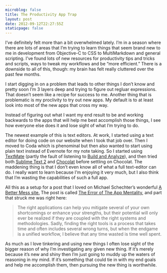 ```yaml
---
microblog: false
title: The Productivity App Trap
layout: post
date: 2012-09-12T22:27:55Z
staticpage: false
---
```


I’ve definitely felt more than a bit overwhelmed lately. I’m in a season
where there are lots of areas that I’m trying to learn things that seem
brand new to me in development from Objective-C to CSS to MultiMarkdown
and general scripting. I’ve found lots of new resources for productivity
tips and tricks and scripts, ways to tweak my workflows and be “more
efficient.” There is a downside to all of this, though: my brain has
felt really cluttered over the past few months.

I start digging in on a problem that leads to other things I don’t know
and pretty soon I’m 3 layers deep and trying to figure out regluar
expressions. That doesn’t seem like a recipe for success to me. Another
thing that is problematic is my proclivity to try out new apps. My
default is to at least look into most of the new apps that cross my way.

Instead of figuring out what I want my end result to be and working
backwards to the apps that will help me best accomplish those things, I
see how everyone else does it and lose sight of what I’m trying to do.

The newest example of this is text editors. At work, I started using a
text editor for doing code on our website when I took that job over.
Then I moved to Coda which is phenominal but then also wanted to start
using plain text instead of Evernote for my note taking. So I started
using [TextMate](http://macromates.com) (partly the fault of listening
to [Build and Analyze](http://5by5.tv/buildanalyze/)), and then tried
both [Sublime Text 2](http://www.sublimetext.com) and
[Chocolat](http://chocolatapp.com) before settling on Chocolat. The
maddening thing is that I don’t even know all of what a full text-editor
can do. I really want to learn because I’m enjoying it very much, but I
also think that I’m wasting the capabilities of such a full app.

All this as a setup for a post that I loved on Michael Schechter’s
wonderful [A Better Mess site.](http://bettermess.com/) The post is
called [The Error of The App
Mentality](http://bettermess.com/the-error-of-the-app-mentality/), and
part that struck me was right here:

> The right applications can help you mitigate several of your own
> shortcomings or enhance your strengths, but their potential will only
> ever be realized if they are coupled with the right systems and
> methodologies. Sadly, finding the right tools is a process that takes
> time and often includes several wrong turns, but when the endgame is a
> unified workflow, I believe that any time wasted is time well spent.

As much as I love tinkering and using new things I often lose sight of
the bigger reason of why I’m investigating any given new thing. If it’s
merely because it’s new and shiny then I’m just going to muddy up the
waters of reasoning in my mind. If it’s something that could tie in with
my end goals and help me accomplish them, then pursuing the new thing is
worthwhile.
